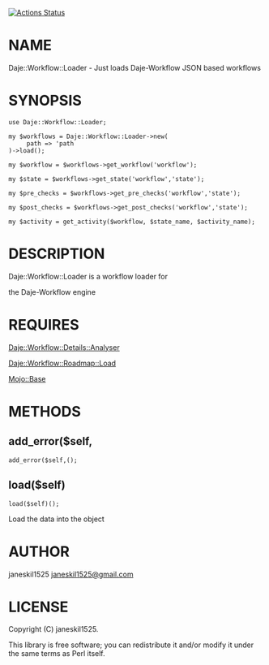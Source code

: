 [![Actions Status](https://github.com/janeskil1525/Daje-Workflow-Load/actions/workflows/test.yml/badge.svg)](https://github.com/janeskil1525/Daje-Workflow-Load/actions)
# NAME

Daje::Workflow::Loader - Just loads Daje-Workflow JSON based workflows

# SYNOPSIS

    use Daje::Workflow::Loader;

    my $workflows = Daje::Workflow::Loader->new(
         path => 'path
    )->load();

    my $workflow = $workflows->get_workflow('workflow');

    my $state = $workflows->get_state('workflow','state');

    my $pre_checks = $workflows->get_pre_checks('workflow','state');

    my $post_checks = $workflows->get_post_checks('workflow','state');

    my $activity = get_activity($workflow, $state_name, $activity_name);

# DESCRIPTION

Daje::Workflow::Loader is a workflow loader for

the Daje-Workflow engine

# REQUIRES

[Daje::Workflow::Details::Analyser](https://metacpan.org/pod/Daje%3A%3AWorkflow%3A%3ADetails%3A%3AAnalyser) 

[Daje::Workflow::Roadmap::Load](https://metacpan.org/pod/Daje%3A%3AWorkflow%3A%3ARoadmap%3A%3ALoad) 

[Mojo::Base](https://metacpan.org/pod/Mojo%3A%3ABase) 

# METHODS

## add\_error($self,

    add_error($self,();

## load($self)

    load($self)();

Load the data into the object

# AUTHOR

janeskil1525 <janeskil1525@gmail.com>

# LICENSE

Copyright (C) janeskil1525.

This library is free software; you can redistribute it and/or modify
it under the same terms as Perl itself.
